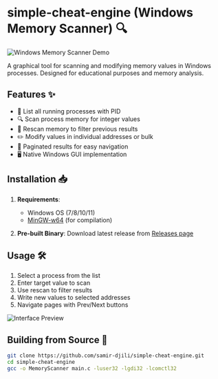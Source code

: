 # simple-cheat-engine (Windows Memory Scanner) 🔍

![Windows Memory Scanner Demo](screenshots/demo.gif) <!-- Add screenshot later -->

A graphical tool for scanning and modifying memory values in Windows processes. Designed for educational purposes and memory analysis.

## Features ✨
- 📃 List all running processes with PID
- 🔍 Scan process memory for integer values
- 🔄 Rescan memory to filter previous results
- ✏️ Modify values in individual addresses or bulk
- 📑 Paginated results for easy navigation
- 🖥️ Native Windows GUI implementation

## Installation 📥
1. **Requirements**:
   - Windows OS (7/8/10/11)
   - [MinGW-w64](https://www.mingw-w64.org/) (for compilation)

2. **Pre-built Binary**:
   Download latest release from [Releases page](https://github.com/samir-djili/simple-cheat-engine)

## Usage 🛠️
1. Select a process from the list
2. Enter target value to scan
3. Use rescan to filter results
4. Write new values to selected addresses
5. Navigate pages with Prev/Next buttons

![Interface Preview](screenshots/interface.png) <!-- Add screenshot later -->

## Building from Source 🔨
```bash
git clone https://github.com/samir-djili/simple-cheat-engine.git
cd simple-cheat-engine
gcc -o MemoryScanner main.c -luser32 -lgdi32 -lcomctl32
